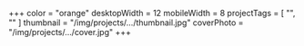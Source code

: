 +++
color = "orange"
desktopWidth = 12
mobileWidth = 8
projectTags = [
  "",
  ""
]
thumbnail = "/img/projects/.../thumbnail.jpg"
coverPhoto = "/img/projects/.../cover.jpg"
+++
